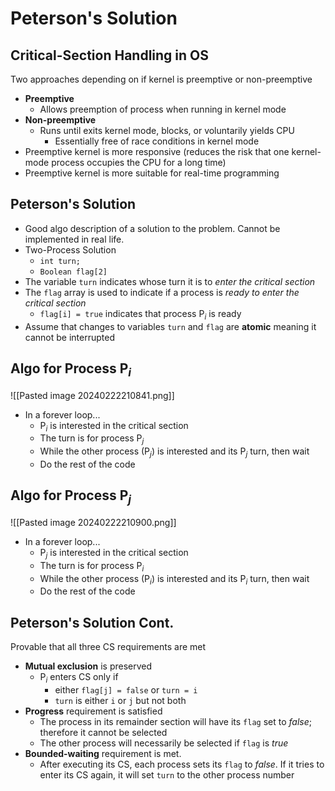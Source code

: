 # Peterson's Solution
## Critical-Section Handling in OS
Two approaches depending on if kernel is preemptive or non-preemptive
- **Preemptive**
	- Allows preemption of process when running in kernel mode
- **Non-preemptive**
	- Runs until exits kernel mode, blocks, or voluntarily yields CPU
		- Essentially free of race conditions in kernel mode
- Preemptive kernel is more responsive (reduces the risk that one kernel-mode process occupies the CPU for a long time)
- Preemptive kernel is more suitable for real-time programming

## Peterson's Solution
- Good algo description of a solution to the problem. Cannot be implemented in real life.
- Two-Process Solution
	- `int turn;`
	- `Boolean flag[2]`
- The variable `turn` indicates whose turn it is to *enter the critical section*
- The `flag` array is used to indicate if a process is *ready to enter the critical section*
	- `flag[i] = true` indicates that process P$_i$ is ready
- Assume that changes to variables `turn` and `flag` are **atomic** meaning it cannot be interrupted

## Algo for Process P$_i$
![[Pasted image 20240222210841.png]]
- In a forever loop...
	- P$_i$ is interested in the critical section
	- The turn is for process P$_j$
	- While the other process (P$_j$) is interested and its P$_j$ turn, then wait
	- Do the rest of the code

## Algo for Process P$_j$
![[Pasted image 20240222210900.png]]
- In a forever loop...
	- P$_j$ is interested in the critical section
	- The turn is for process P$_i$
	- While the other process (P$_i$) is interested and its P$_i$ turn, then wait
	- Do the rest of the code

## Peterson's Solution Cont.
Provable that all three CS requirements are met
- **Mutual exclusion** is preserved
	- P$_i$ enters CS only if 
		- either `flag[j] = false` or `turn = i`
		- `turn` is either `i` or `j` but not both
- **Progress** requirement is satisfied
	- The process in its remainder section will have its `flag` set to *false*; therefore it cannot be selected
	- The other process will necessarily be selected if `flag` is *true*
- **Bounded-waiting** requirement is met.
	- After executing its CS, each process sets its `flag` to *false*. If it tries to enter its CS again, it will set `turn` to the other process number

